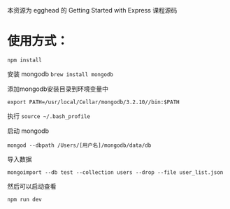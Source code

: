 本资源为 egghead 的 Getting Started with Express 课程源码

# 使用方式：

```
npm install
```

安装 mongodb `brew install mongodb`

添加mongodb安装目录到环境变量中

```
export PATH=/usr/local/Cellar/mongodb/3.2.10//bin:$PATH
```
执行 `source ~/.bash_profile`

启动 mongodb

```
mongod --dbpath /Users/[用户名]/mongodb/data/db
```

导入数据

```
mongoimport --db test --collection users --drop --file user_list.json
```

然后可以启动查看

```
npm run dev
```

